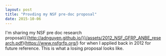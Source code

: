```yaml
---
layout: post
title: "Provding my NSF pre-doc proposal"
date: 2015-10-06
---
```


I'm sharing my NSF pre doc research proposal({{http://adnguyen.github.io/}}/assets/2012_NSF_GFRP_ANBE_research.pdf)(https://www.nsfgrfp.org/) for when I applied back in 2012 for future reference. This is what a losing proposal looks like.